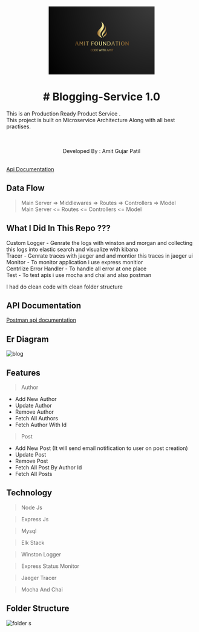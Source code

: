 




<br />
<p align="center">
  <a href="hhttps://amitfoundation.herokuapp.com/">
    <img src="logo2.png" alt="Logo" width="280" height="180">
  </a>

  <h1 align="center">#  Blogging-Service 1.0</h1>

This is an Production Ready Product Service .<br/>
This project is built on Microservice Architecture Along with all best practises.<br/>
<br>
  <p align="center">
    <br />
    Developed By : Amit Gujar Patil
    <br />  <br />  


  
 <a href="https://documenter.getpostman.com/view/11617094/UVJYKzQT">Api Documentation</a>
    <br />

  </p>
</p>


## Data Flow

> Main Server  => Middlewares => Routes =>  Controllers  => Model    
> Main Server  <=  Routes <=  Controllers  <= Model    



## What I Did In This Repo ???

Custom Logger - Genrate the logs with winston and morgan and collecting this logs into elastic search and visualize with kibana<br>
Tracer - Genrate traces with jaeger and and montior this traces in jaeger ui<br>
Monitor - To monitor application i use express monitior<br>
Centrlize Error Handler - To handle all error at one place<br>
Test - To test apis i use mocha and chai and also postman

I had do clean code with clean folder structure </br> 





## API Documentation


[Postman api documentation](https://documenter.getpostman.com/view/11617094/UVJYKzQT)


## Er Diagram

![blog](https://user-images.githubusercontent.com/62344675/143040096-ba2773cf-5baa-4b83-b385-0f8a7fb028b9.png)




## Features


 

> Author
  - Add New Author
  - Update Author
  - Remove Author
  - Fetch All Authors
  - Fetch Author With Id

> Post
  - Add New Post (It will send email notification to user on post creation)
  - Update Post
  - Remove Post
  - Fetch All Post By Author Id
  - Fetch All Posts




## Technology

> Node Js

> Express Js

> Mysql

> Elk Stack

> Winston Logger

> Express Status Monitor

> Jaeger Tracer

> Mocha And Chai
## Folder Structure 

![folder s](https://user-images.githubusercontent.com/62344675/140640594-72bcc20e-edc2-4f26-8385-314993fa9a79.png)


